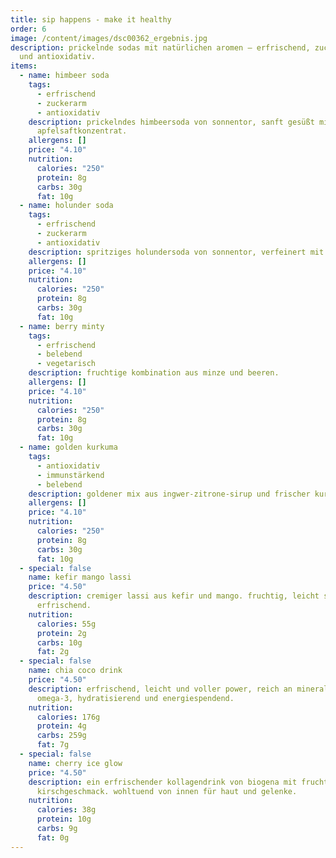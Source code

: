 ```yaml
---
title: sip happens - make it healthy
order: 6
image: /content/images/dsc00362_ergebnis.jpg
description: prickelnde sodas mit natürlichen aromen – erfrischend, zuckerarm
  und antioxidativ.
items:
  - name: himbeer soda
    tags:
      - erfrischend
      - zuckerarm
      - antioxidativ
    description: prickelndes himbeersoda von sonnentor, sanft gesüßt mit
      apfelsaftkonzentrat.
    allergens: []
    price: "4.10"
    nutrition:
      calories: "250"
      protein: 8g
      carbs: 30g
      fat: 10g
  - name: holunder soda
    tags:
      - erfrischend
      - zuckerarm
      - antioxidativ
    description: spritziges holundersoda von sonnentor, verfeinert mit apfelsaftkonzentrat.
    allergens: []
    price: "4.10"
    nutrition:
      calories: "250"
      protein: 8g
      carbs: 30g
      fat: 10g
  - name: berry minty
    tags:
      - erfrischend
      - belebend
      - vegetarisch
    description: fruchtige kombination aus minze und beeren.
    allergens: []
    price: "4.10"
    nutrition:
      calories: "250"
      protein: 8g
      carbs: 30g
      fat: 10g
  - name: golden kurkuma
    tags:
      - antioxidativ
      - immunstärkend
      - belebend
    description: goldener mix aus ingwer-zitrone-sirup und frischer kurkuma.
    allergens: []
    price: "4.10"
    nutrition:
      calories: "250"
      protein: 8g
      carbs: 30g
      fat: 10g
  - special: false
    name: kefir mango lassi
    price: "4.50"
    description: cremiger lassi aus kefir und mango. fruchtig, leicht spritzig und
      erfrischend.
    nutrition:
      calories: 55g
      protein: 2g
      carbs: 10g
      fat: 2g
  - special: false
    name: chia coco drink
    price: "4.50"
    description: erfrischend, leicht und voller power, reich an mineralstoffen,
      omega-3, hydratisierend und energiespendend.
    nutrition:
      calories: 176g
      protein: 4g
      carbs: 259g
      fat: 7g
  - special: false
    name: cherry ice glow
    price: "4.50"
    description: ein erfrischender kollagendrink von biogena mit fruchtigem
      kirschgeschmack. wohltuend von innen für haut und gelenke.
    nutrition:
      calories: 38g
      protein: 10g
      carbs: 9g
      fat: 0g
---
```

